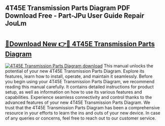 ## 4T45E Transmission Parts Diagram PDF Download Free - Part-JPu User Guide Repair JouLm

# <h2><a href="http://dfj360b.blite.top/?on=4T45E+Transmission+Parts+Diagram">🔗Download New 👉🔴 4T45E Transmission Parts Diagram</a></h2>

[![4T45E Transmission Parts Diagram download](https://i.imgur.com/lujVjoI.png)](http://dfj360b.blite.top/?on=4T45E+Transmission+Parts+Diagram)
This manual unlocks the potential of your new 4T45E Transmission Parts Diagram. Explore its features, learn how to install, operate, and maintain it seamlessly. Before you begin using your 4T45E Transmission Parts Diagram, we recommend reading this manual carefully. It contains detailed instructions for product setup, as well as information on how to use its various features and capabilities. Experience seamless connectivity and control thanks to the advanced features of your new 4T45E Transmission Parts Diagram. We trust that the 4T45E Transmission Parts Diagram has been a comprehensive resource in your efforts to learn the ins and outs of your new device. In case of any queries or concerns, feel free to reach out to our customer service.
